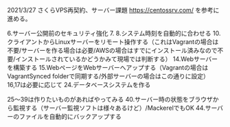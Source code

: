 2021/3/27
さくらVPS再契約、サーバー課題
https://centossrv.com/
を参考に進める。

6.サーバー公開前のセキュリティ強化
7.
8.システム時刻を自動的に合わせる
10.クライアントからLinuxサーバーをリモート操作する（これはVagrantの場合は不要/サーバーを作る場合は必要/AWSの場合はすでにインストール済みなので不要/インストールされているかどうかみて現場では判断する）
14.Webサーバーを構築する
15.WebページをWebサーバーへアップする（Vagrantの場合はVagrantSynced folderで同期する/外部サーバーの場合はこの通りに設定）
16,17は必要に応じて
24.データベースシステムを作る

25〜39は作りたいものがあればやってみる
40.サーバー時の状態をブラウザから監視する（サーバー監視ソフトは様々あるけど）/MackerelでもOK
44.サーバーのファイルを自動的にバックアップする
